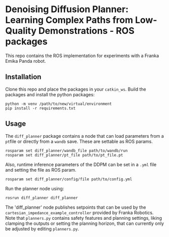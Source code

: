 # Denoising Diffusion Planner: Learning Complex Paths from Low-Quality Demonstrations - ROS packages

This repo contains the ROS implementation for experiments with a Franka Emika Panda robot. 

## Installation
Clone this repo and place the packages in your `catkin_ws`. Build the packages and install the python packages:
```
python -m venv /path/to/new/virtual/environment
pip install -r requirements.txt
```

## Usage
The `diff_planner` package contains a node that can load parameters from a `pt`file or directly from a `wandb` save. These are settable as ROS params.
```
rosparam set diff_planner/wandb_file path/to/wandb/run
rosparam set diff_planner/pt_file path/to/pt_file.pt
```
Also, runtime inference parameters of the DDPM can be set in a `.yml` file and setting the file as ROS param.
```
rosparam set diff_planner/config/file path/to/config.yml
```
Run the planner node using:
```
rosrun diff_planner diff_planner
```
The 'diff_planner' node publishes setpoints that can be used by the `cartesian_impedance_example_controller` provided by Franka Robotics.
Note that `planners.py` contains safety features and planning settings, liking clamping the outputs or setting the planning horizon, that can currently only be adjusted by editing `planners.py`.

